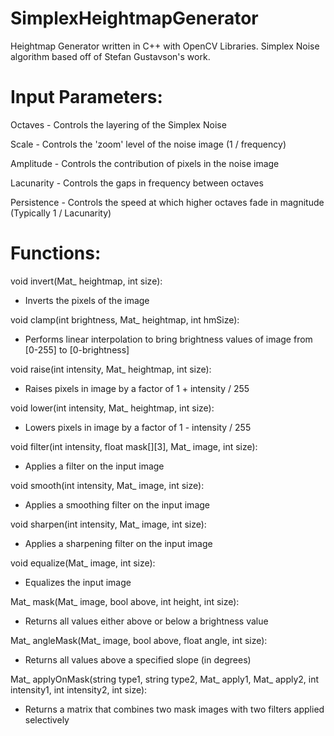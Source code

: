 # SimplexHeightmapGenerator
Heightmap Generator written in C++ with OpenCV Libraries. Simplex Noise algorithm based off of Stefan Gustavson's work. 

# Input Parameters:
Octaves - Controls the layering of the Simplex Noise

Scale - Controls the 'zoom' level of the noise image (1 / frequency)

Amplitude - Controls the contribution of pixels in the noise image

Lacunarity - Controls the gaps in frequency between octaves

Persistence - Controls the speed at which higher octaves fade in magnitude (Typically 1 / Lacunarity)

# Functions:
void invert(Mat_<uchar> heightmap, int size):  
- Inverts the pixels of the image  

void clamp(int brightness, Mat_<uchar> heightmap, int hmSize):   
- Performs linear interpolation to bring brightness values of image from [0-255] to [0-brightness]  
  
void raise(int intensity, Mat_<uchar> heightmap, int size):   
- Raises pixels in image by a factor of 1 + intensity / 255  

void lower(int intensity, Mat_<uchar> heightmap, int size):   
- Lowers pixels in image by a factor of 1 - intensity / 255  
  
void filter(int intensity, float mask[][3], Mat_<uchar> image, int size):  
- Applies a filter on the input image  
  
void smooth(int intensity, Mat_<uchar> image, int size):  
- Applies a smoothing filter on the input image  

void sharpen(int intensity, Mat_<uchar> image, int size):  
- Applies a sharpening filter on the input image  
  
void equalize(Mat_<uchar> image, int size):  
- Equalizes the input image  

Mat_<uchar> mask(Mat_<uchar> image, bool above, int height, int size):  
- Returns all values either above or below a brightness value  
  
Mat_<uchar> angleMask(Mat_<uchar> image, bool above, float angle, int size):  
- Returns all values above a specified slope (in degrees)  
  
Mat_<uchar> applyOnMask(string type1, string type2, Mat_<uchar> apply1, Mat_<uchar> apply2, int intensity1, int intensity2, int size):  
- Returns a matrix that combines two mask images with two filters applied selectively  
